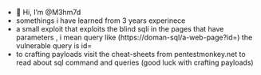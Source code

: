 - 👋 Hi, I’m @M3hm7d
- somethings i have learned from 3 years experinece
- a small exploit that exploits the blind sqli in the pages that have parameters , i mean query like (https://doman-sql/a-web-page?id=) the vulnerable query is id=
- to crafting payloads visit the cheat-sheets from pentestmonkey.net to read about sql command and queries (good luck with crafting payloads) 
